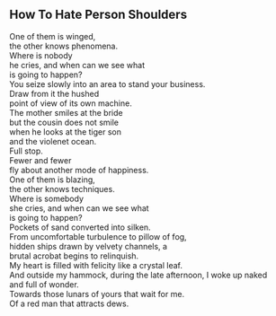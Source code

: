 How To Hate Person Shoulders
----------------------------
One of them is winged,  
the other knows phenomena.  
Where is nobody  
he cries, and when can we see what  
is going to happen?  
You seize slowly into an area to stand your business.  
Draw from it the hushed  
point of view of its own machine.  
The mother smiles at the bride  
but the cousin does not smile  
when he looks at the tiger son  
and the violenet ocean.  
Full stop.  
Fewer and fewer  
fly about another mode of happiness.  
One of them is blazing,  
the other knows techniques.  
Where is somebody  
she cries, and when can we see what  
is going to happen?  
Pockets of sand converted into silken.  
From uncomfortable turbulence to pillow of fog,  
hidden ships drawn by velvety channels, a  
brutal acrobat begins to relinquish.  
My heart is filled with felicity like a crystal leaf.  
And outside my hammock, during the late afternoon, I woke up naked  
and full of wonder.  
Towards those lunars of yours that wait for me.  
Of a red man that attracts dews.  

